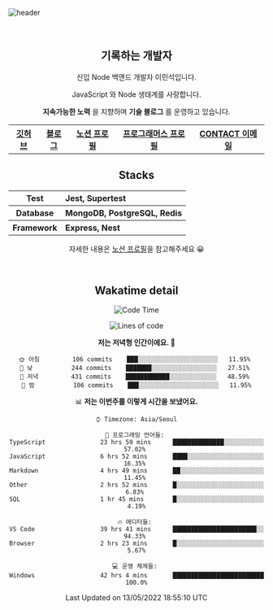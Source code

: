 ![header](https://capsule-render.vercel.app/api?type=rect&fontColor=f5f6fa&color=192a56&height=220&section=header&text=MinSeok%20Lee&fontSize=40)

&nbsp;

<h2 font-size="20px" align="center"> 기록하는 개발자 </h2>

<div align="center">
  
  <p>신입 Node 백앤드 개발자 이민석입니다.</p>
  <p>JavaScript 와 Node 생태계를 사랑합니다.</p>
  <p><strong>지속가능한 노력</strong> 을 지향하며 <strong>기술 블로그</strong> 를 운영하고 있습니다.</p>
  
  <p></p>
  <table>
    <tr>
      <th>
          <a href="https://github.com/unchaptered"> 깃허브 </a>
      </th>
      <th>
          <a href="https://velog.io/@unchapterd"> 블로그 </a>
      </th>
      <th>
          <a href="https://www.notion.so/9cf275a5af0441529ba7ba43f0d51f40"> 노션 프로필 </a>
      </th>
      <th>
          <a href="https://programmers.co.kr/pr/workstation19961002_3722"> 프로그래머스 프로필 </a>
      </th>
      <th>
          <a href="workstation19961002@gamil.com"> CONTACT 이메일 </a>
      </th>
    </tr>
  </table>
 

<h2 font-size="20px" align="center"> Stacks </h2>

<div align="center">
  <table font-weight="100">
    <tr>
      <th>Test</th>
      <th align="left">Jest, Supertest</th>
    </tr>
    <tr>
      <th>Database</th>
      <th align="left">MongoDB, PostgreSQL, Redis</th>
    </tr>
    <tr>
      <th>Framework</th>
      <th align="left">Express, Nest</th>
    </tr>
  </table>
  
  <footer> 자세한 내용은 <a href="https://band-queen-769.notion.site/9cf275a5af0441529ba7ba43f0d51f40">노션 프로필</a>을 참고해주세요 😀 </footer>
  
</div>
  
&nbsp;

<h2 font-size="20px" align="center"> Wakatime detail </h2>

<div align="center">

<!--START_SECTION:waka-->
![Code Time](http://img.shields.io/badge/Code%20Time-0%20secs-blue)

![Lines of code](https://img.shields.io/badge/%EC%A0%80%EB%8A%94%20%EC%97%AC%ED%83%9C%EA%B9%8C%EC%A7%80%20-843%20Thousand%20%EC%A4%84%EC%9D%98%20%EC%BD%94%EB%93%9C%EB%A5%BC%20%EC%9E%91%EC%84%B1%ED%96%88%EC%96%B4%EC%9A%94.-blue)

**저는 저녁형 인간이에요. 🦉** 

```text
🌞 아침         106 commits    ███░░░░░░░░░░░░░░░░░░░░░░   11.95% 
🌆 낮　         244 commits    ███████░░░░░░░░░░░░░░░░░░   27.51% 
🌃 저녁         431 commits    ████████████░░░░░░░░░░░░░   48.59% 
🌙 밤　         106 commits    ███░░░░░░░░░░░░░░░░░░░░░░   11.95%

```


📊 **저는 이번주를 이렇게 시간을 보냈어요.** 

```text
⌚︎ Timezone: Asia/Seoul

💬 프로그래밍 언어들: 
TypeScript               23 hrs 59 mins      ██████████████░░░░░░░░░░░   57.02% 
JavaScript               6 hrs 52 mins       ████░░░░░░░░░░░░░░░░░░░░░   16.35% 
Markdown                 4 hrs 49 mins       ██░░░░░░░░░░░░░░░░░░░░░░░   11.45% 
Other                    2 hrs 52 mins       █░░░░░░░░░░░░░░░░░░░░░░░░   6.83% 
SQL                      1 hr 45 mins        █░░░░░░░░░░░░░░░░░░░░░░░░   4.19%

🔥 에디터들: 
VS Code                  39 hrs 41 mins      ███████████████████████░░   94.33% 
Browser                  2 hrs 23 mins       █░░░░░░░░░░░░░░░░░░░░░░░░   5.67%

💻 운영 체제들: 
Windows                  42 hrs 4 mins       █████████████████████████   100.0%

```


 Last Updated on 13/05/2022 18:55:10 UTC
<!--END_SECTION:waka-->
  
</div>

